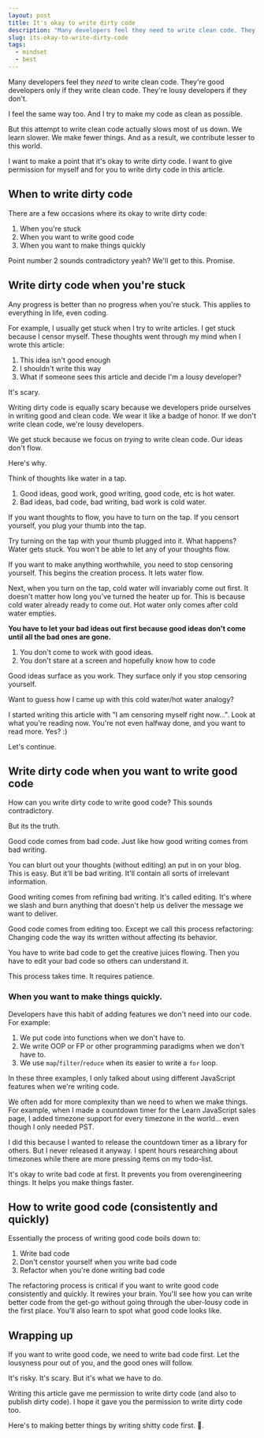```yaml
---
layout: post
title: It's okay to write dirty code
description: "Many developers feel they need to write clean code. They're good developers only if they write clean code. They're lousy developers if they don't."
slug: its-okay-to-write-dirty-code
tags:
  - mindset
  - best
---
```


Many developers feel they *need* to write clean code. They're good developers only if they write clean code. They're lousy developers if they don't.

I feel the same way too. And I try to make my code as clean as possible.

But this attempt to write clean code actually slows most of us down. We learn slower. We make fewer things. And as a result, we contribute lesser to this world.

I want to make a point that it's okay to write dirty code. I want to give permission for myself and for you to write dirty code in this article.

<!-- more -->

## When to write dirty code

There are a few occasions where its okay to write dirty code:

1. When you're stuck
2. When you want to write good code
3. When you want to make things quickly

Point number 2 sounds contradictory yeah? We'll get to this. Promise.

## Write dirty code when you're stuck

Any progress is better than no progress when you're stuck. This applies to everything in life, even coding.

For example, I usually get stuck when I try to write articles. I get stuck because I censor myself. These thoughts went through my mind when I wrote this article:

1. This idea isn't good enough
2. I shouldn't write this way
3. What if someone sees this article and decide I'm a lousy developer?

It's scary.

Writing dirty code is equally scary because we developers pride ourselves in writing good and clean code. We wear it like a badge of honor. If we don't write clean code, we're lousy developers.

We get stuck because we focus on *trying* to write clean code. Our ideas don't flow.

Here's why.

Think of thoughts like water in a tap.

1. Good ideas, good work, good writing, good code, etc is hot water.
2. Bad ideas, bad code, bad writing, bad work is cold water.

If you want thoughts to flow, you have to turn on the tap. If you censort yourself, you plug your thumb into the tap.

Try turning on the tap with your thumb plugged into it. What happens? Water gets stuck. You won't be able to let any of your thoughts flow.

If you want to make anything worthwhile, you need to stop censoring yourself. This begins the creation process. It lets water flow.

Next, when you turn on the tap, cold water will invariably come out first. It doesn't matter how long you've turned the heater up for. This is because cold water already ready to come out. Hot water only comes after cold water empties.

**You have to let your bad ideas out first because good ideas don't come until all the bad ones are gone.**

1. You don't come to work with good ideas.
2. You don't stare at a screen and hopefully know how to code

Good ideas surface as you work. They surface only if you stop censoring yourself.

Want to guess how I came up with this cold water/hot water analogy?

I started writing this article with "I am censoring myself right now...". Look at what you're reading now. You're not even halfway done, and you want to read more. Yes? :)

Let's continue.

## Write dirty code when you want to write good code

How can you write dirty code to write good code? This sounds contradictory.

But its the truth.

Good code comes from bad code. Just like how good writing comes from bad writing.

You can blurt out your thoughts (without editing) an put in on your blog. This is easy. But it'll be bad writing. It'll contain all sorts of irrelevant information.

Good writing comes from refining bad writing. It's called editing. It's where we slash and burn anything that doesn't help us deliver the message we want to deliver.

Good code comes from editing too. Except we call this process refactoring: Changing code the way its written without affecting its behavior.

You have to write bad code to get the creative juices flowing. Then you have to edit your bad code so others can understand it.

This process takes time. It requires patience.

### When you want to make things quickly.

Developers have this habit of adding features we don't need into our code. For example:

1. We put code into functions when we don't have to.
2. We write OOP or FP or other programming paradigms when we don't have to.
3. We use `map`/`filter`/`reduce` when its easier to write a `for` loop.

In these three examples, I only talked about using different JavaScript features when we're writing code.

We often add for more complexity than we need to when we make things. For example, when I made a countdown timer for the Learn JavaScript sales page, I added timezone support for every timezone in the world... even though I only needed PST.

I did this because I wanted to release the countdown timer as a library for others. But I never released it anyway. I spent hours researching about timezones while there are more pressing items on my todo-list.

It's okay to write bad code at first. It prevents you from overengineering things. It helps you make things faster.

## How to write good code (consistently and quickly)

Essentially the process of writing good code boils down to:

1. Write bad code
2. Don't censtor yourself when you write bad code
3. Refactor when you're done writing bad code

The refactoring process is critical if you want to write good code consistently and quickly. It rewires your brain. You'll see how you can write better code from the get-go without going through the uber-lousy code in the first place. You'll also learn to spot what good code looks like.

## Wrapping up

If you want to write good code, we need to write bad code first. Let the lousyness pour out of you, and the good ones will follow.

It's risky. It's scary. But it's what we have to do.

Writing this article gave me permission to write dirty code (and also to publish dirty code). I hope it gave you the permission to write dirty code too.

Here's to making better things by writing shitty code first. 🍻.
